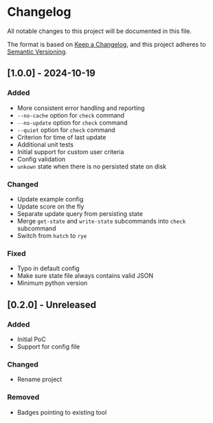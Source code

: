 # Changelog

All notable changes to this project will be documented in this file.

The format is based on [Keep a Changelog](https://keepachangelog.com/en/1.1.0/),
and this project adheres to [Semantic Versioning](https://semver.org/spec/v2.0.0.html).

## [1.0.0] - 2024-10-19

### Added

- More consistent error handling and reporting
- `--no-cache` option for `check` command
- `--no-update` option for `check` command
- `--quiet` option for `check` command
- Criterion for time of last update
- Additional unit tests
- Initial support for custom user criteria
- Config validation
- `unkown` state when there is no persisted state on disk

### Changed

- Update example config
- Update score on the fly
- Separate update query from persisting state
- Merge `get-state` and `write-state` subcommands into `check` subcommand
- Switch from `hatch` to `rye`

### Fixed

- Typo in default config
- Make sure state file always contains valid JSON
- Minimum python version

## [0.2.0] - Unreleased

### Added

- Initial PoC
- Support for config file

### Changed

- Rename project

### Removed

- Badges pointing to existing tool
